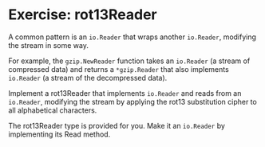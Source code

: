 # Exercise: rot13Reader
A common pattern is an `io.Reader` that wraps another `io.Reader`, modifying the stream in some way.

For example, the `gzip.NewReader` function takes an `io.Reader` (a stream of compressed data) and returns a `*gzip.Reader` that also implements `io.Reader` (a stream of the decompressed data).

Implement a rot13Reader that implements `io.Reader` and reads from an `io.Reader`, modifying the stream by applying the rot13 substitution cipher to all alphabetical characters.

The rot13Reader type is provided for you. Make it an `io.Reader` by implementing its Read method.